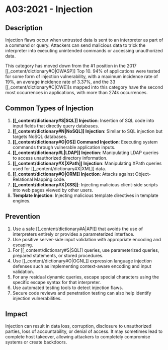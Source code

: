 # A03:2021 - Injection

## Description
Injection flaws occur when untrusted data is sent to an interpreter as part of a command or query. Attackers can send malicious data to trick the interpreter into executing unintended commands or accessing unauthorized data.

This category has moved down from the #1 position in the 2017 [[_content/dictionary#O|OWASP]] Top 10. 94% of applications were tested for some form of injection vulnerability, with a maximum incidence rate of 19%, an average incidence rate of 3.37%, and the 33 [[_content/dictionary#C|CWE]]s mapped into this category have the second most occurrences in applications, with more than 274k occurrences.

## Common Types of Injection
1. **[[_content/dictionary#S|SQL]] Injection**: Insertion of SQL code into input fields that directly query databases.
2. **[[_content/dictionary#N|NoSQL]] Injection**: Similar to SQL injection but targets NoSQL databases.
3. **[[_content/dictionary#O|OS]] Command Injection**: Executing system commands through vulnerable application inputs.
4. **[[_content/dictionary#L|LDAP]] Injection**: Manipulating LDAP queries to access unauthorized directory information.
5. **[[_content/dictionary#X|XPath]] Injection**: Manipulating XPath queries used for [[_content/dictionary#X|XML]] data.
6. **[[_content/dictionary#O|ORM]] Injection**: Attacks against Object-Relational Mapping code.
7. **[[_content/dictionary#X|XSS]]**: Injecting malicious client-side scripts into web pages viewed by other users.
8. **Template Injection**: Injecting malicious template directives in template engines.

## Prevention
1. Use a safe [[_content/dictionary#A|API]] that avoids the use of interpreters entirely or provides a parameterized interface.
2. Use positive server-side input validation with appropriate encoding and escaping.
3. For [[_content/dictionary#S|SQL]] queries, use parameterized queries, prepared statements, or stored procedures.
4. Use [[_content/dictionary#O|OGNL]] expression language injection defenses such as implementing context-aware encoding and input validation.
5. For any residual dynamic queries, escape special characters using the specific escape syntax for that interpreter.
6. Use automated testing tools to detect injection flaws.
7. Secure code reviews and penetration testing can also help identify injection vulnerabilities.

## Impact
Injection can result in data loss, corruption, disclosure to unauthorized parties, loss of accountability, or denial of access. It may sometimes lead to complete host takeover, allowing attackers to completely compromise systems or create backdoors. 